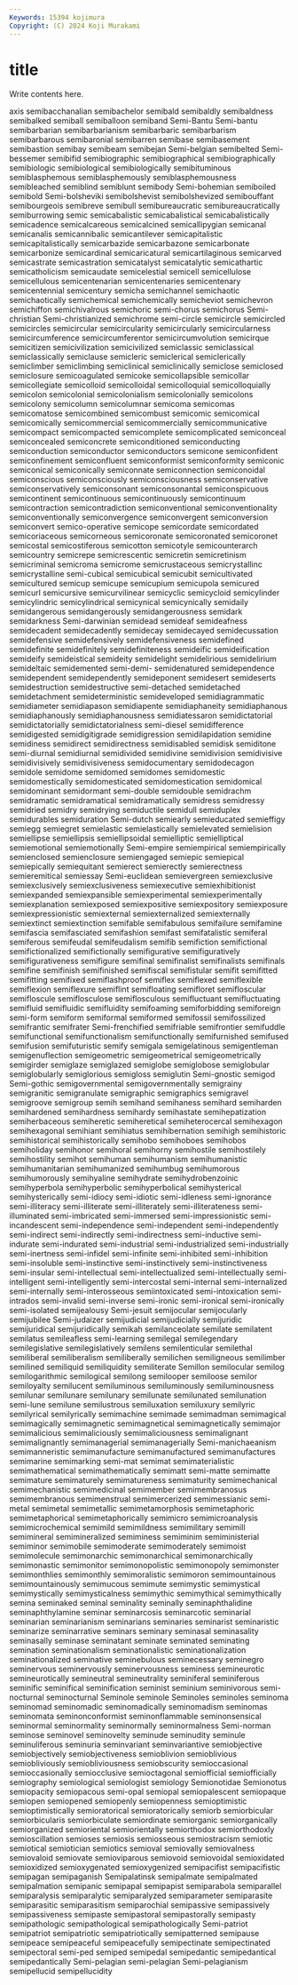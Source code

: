 ```yaml
---
Keywords: 15394 kojimura
Copyright: (C) 2024 Koji Murakami
---
```


# title

Write contents here.



axis
semibacchanalian semibachelor semibald semibaldly semibaldness semibalked semiball semiballoon semiband Semi-Bantu
Semi-bantu semibarbarian semibarbarianism semibarbaric semibarbarism semibarbarous semibaronial semibarren semibase semibasement
semibastion semibay semibeam semibejan Semi-belgian semibelted Semi-bessemer semibifid semibiographic semibiographical
semibiographically semibiologic semibiological semibiologically semibituminous semiblasphemous semiblasphemously semiblasphemousness semibleached semiblind
semiblunt semibody Semi-bohemian semiboiled semibold Semi-bolsheviki semibolshevist semibolshevized semibouffant semibourgeois
semibreve semibull semibureaucratic semibureaucratically semiburrowing semic semicabalistic semicabalistical semicabalistically semicadence
semicalcareous semicalcined semicallipygian semicanal semicanalis semicannibalic semicantilever semicapitalistic semicapitalistically semicarbazide
semicarbazone semicarbonate semicarbonize semicardinal semicaricatural semicartilaginous semicarved semicastrate semicastration semicatalyst
semicatalytic semicathartic semicatholicism semicaudate semicelestial semicell semicellulose semicellulous semicentenarian semicentenaries
semicentenary semicentennial semicentury semicha semichannel semichaotic semichaotically semichemical semichemically semicheviot
semichevron semichiffon semichivalrous semichoric semi-chorus semichorus Semi-christian Semi-christianized semichrome semi-circle
semicircle semicircled semicircles semicircular semicircularity semicircularly semicircularness semicircumference semicircumferentor semicircumvolution
semicirque semicitizen semicivilization semicivilized semiclassic semiclassical semiclassically semiclause semicleric semiclerical
semiclerically semiclimber semiclimbing semiclinical semiclinically semiclose semiclosed semiclosure semicoagulated semicoke
semicollapsible semicollar semicollegiate semicolloid semicolloidal semicolloquial semicolloquially semicolon semicolonial semicolonialism
semicolonially semicolons semicolony semicolumn semicolumnar semicoma semicomas semicomatose semicombined semicombust
semicomic semicomical semicomically semicommercial semicommercially semicommunicative semicompact semicompacted semicomplete semicomplicated
semiconceal semiconcealed semiconcrete semiconditioned semiconducting semiconduction semiconductor semiconductors semicone semiconfident
semiconfinement semiconfluent semiconformist semiconformity semiconic semiconical semiconically semiconnate semiconnection semiconoidal
semiconscious semiconsciously semiconsciousness semiconservative semiconservatively semiconsonant semiconsonantal semiconspicuous semicontinent semicontinuous
semicontinuously semicontinuum semicontraction semicontradiction semiconventional semiconventionality semiconventionally semiconvergence semiconvergent semiconversion
semiconvert semico-operative semicope semicordate semicordated semicoriaceous semicorneous semicoronate semicoronated semicoronet
semicostal semicostiferous semicotton semicotyle semicounterarch semicountry semicrepe semicrescentic semicretin semicretinism
semicriminal semicroma semicrome semicrustaceous semicrystallinc semicrystalline semi-cubical semicubical semicubit semicultivated
semicultured semicup semicupe semicupium semicupola semicured semicurl semicursive semicurvilinear semicyclic
semicycloid semicylinder semicylindric semicylindrical semicynical semicynically semidaily semidangerous semidangerously semidangerousness
semidark semidarkness Semi-darwinian semidead semideaf semideafness semidecadent semidecadently semidecay semidecayed
semidecussation semidefensive semidefensively semidefensiveness semidefined semidefinite semidefinitely semidefiniteness semideific semideification
semideify semideistical semideity semidelight semidelirious semidelirium semideltaic semidemented semi-demi- semidenatured
semidependence semidependent semidependently semideponent semidesert semideserts semidestruction semidestructive semi-detached semidetached
semidetachment semideterministic semideveloped semidiagrammatic semidiameter semidiapason semidiapente semidiaphaneity semidiaphanous semidiaphanously
semidiaphanousness semidiatessaron semidictatorial semidictatorially semidictatorialness semi-diesel semidifference semidigested semidigitigrade semidigression
semidilapidation semidine semidiness semidirect semidirectness semidisabled semidisk semiditone semi-diurnal semidiurnal
semidivided semidivine semidivision semidivisive semidivisively semidivisiveness semidocumentary semidodecagon semidole semidome
semidomed semidomes semidomestic semidomestically semidomesticated semidomestication semidomical semidominant semidormant semi-double
semidouble semidrachm semidramatic semidramatical semidramatically semidress semidressy semidried semidry semidrying
semiductile semidull semiduplex semidurables semiduration Semi-dutch semiearly semieducated semieffigy semiegg
semiegret semielastic semielastically semielevated semielision semiellipse semiellipsis semiellipsoidal semielliptic semielliptical
semiemotional semiemotionally Semi-empire semiempirical semiempirically semienclosed semienclosure semiengaged semiepic semiepical
semiepically semiequitant semierect semierectly semierectness semieremitical semiessay Semi-euclidean semievergreen semiexclusive
semiexclusively semiexclusiveness semiexecutive semiexhibitionist semiexpanded semiexpansible semiexperimental semiexperimentally semiexplanation semiexposed
semiexpositive semiexpository semiexposure semiexpressionistic semiexternal semiexternalized semiexternally semiextinct semiextinction semifable
semifabulous semifailure semifamine semifascia semifasciated semifashion semifast semifatalistic semiferal semiferous
semifeudal semifeudalism semifib semifiction semifictional semifictionalized semifictionally semifigurative semifiguratively semifigurativeness
semifigure semifinal semifinalist semifinalists semifinals semifine semifinish semifinished semifiscal semifistular
semifit semifitted semifitting semifixed semiflashproof semiflex semiflexed semiflexible semiflexion semiflexure
semiflint semifloating semifloret semifloscular semifloscule semiflosculose semiflosculous semifluctuant semifluctuating semifluid
semifluidic semifluidity semifoaming semiforbidding semiforeign semi-form semiform semiformal semiformed semifossil
semifossilized semifrantic semifrater Semi-frenchified semifriable semifrontier semifuddle semifunctional semifunctionalism semifunctionally
semifurnished semifused semifusion semifuturistic semify semigala semigelatinous semigentleman semigenuflection semigeometric
semigeometrical semigeometrically semigirder semiglaze semiglazed semiglobe semiglobose semiglobular semiglobularly semiglorious
semigloss semiglutin Semi-gnostic semigod Semi-gothic semigovernmental semigovernmentally semigrainy semigranitic semigranulate
semigraphic semigraphics semigravel semigroove semigroup semih semihand semihaness semihard semiharden
semihardened semihardness semihardy semihastate semihepatization semiherbaceous semiheretic semiheretical semiheterocercal semihexagon
semihexagonal semihiant semihiatus semihibernation semihigh semihistoric semihistorical semihistorically semihobo semihoboes
semihobos semiholiday semihonor semihoral semihorny semihostile semihostilely semihostility semihot semihuman
semihumanism semihumanistic semihumanitarian semihumanized semihumbug semihumorous semihumorously semihyaline semihydrate semihydrobenzoinic
semihyperbola semihyperbolic semihyperbolical semihysterical semihysterically semi-idiocy semi-idiotic semi-idleness semi-ignorance semi-illiteracy
semi-illiterate semi-illiterately semi-illiterateness semi-illuminated semi-imbricated semi-immersed semi-impressionistic semi-incandescent semi-independence semi-independent
semi-independently semi-indirect semi-indirectly semi-indirectness semi-inductive semi-indurate semi-indurated semi-industrial semi-industrialized semi-industrially
semi-inertness semi-infidel semi-infinite semi-inhibited semi-inhibition semi-insoluble semi-instinctive semi-instinctively semi-instinctiveness semi-insular
semi-intellectual semi-intellectualized semi-intellectually semi-intelligent semi-intelligently semi-intercostal semi-internal semi-internalized semi-internally semi-interosseous
semiintoxicated semi-intoxication semi-intrados semi-invalid semi-inverse semi-ironic semi-ironical semi-ironically semi-isolated semijealousy
Semi-jesuit semijocular semijocularly semijubilee Semi-judaizer semijudicial semijudicially semijuridic semijuridical semijuridically
semikah semilanceolate semilate semilatent semilatus semileafless semi-learning semilegal semilegendary semilegislative
semilegislatively semilens semilenticular semilethal semiliberal semiliberalism semiliberally semilichen semiligneous semilimber
semilined semiliquid semiliquidity semiliterate Semillon semilocular semilog semilogarithmic semilogical semilong
semilooper semiloose semilor semiloyalty semilucent semiluminous semiluminously semiluminousness semilunar semilunare
semilunary semilunate semilunated semilunation semi-lune semilune semilustrous semiluxation semiluxury semilyric
semilyrical semilyrically semimachine semimade semimadman semimagical semimagically semimagnetic semimagnetical semimagnetically
semimajor semimalicious semimaliciously semimaliciousness semimalignant semimalignantly semimanagerial semimanagerially Semi-manichaeanism semimanneristic
semimanufacture semimanufactured semimanufactures semimarine semimarking semi-mat semimat semimaterialistic semimathematical semimathematically
semimatt semi-matte semimatte semimature semimaturely semimatureness semimaturity semimechanical semimechanistic semimedicinal
semimember semimembranosus semimembranous semimenstrual semimercerized semimessianic semi-metal semimetal semimetallic semimetamorphosis
semimetaphoric semimetaphorical semimetaphorically semimicro semimicroanalysis semimicrochemical semimild semimildness semimilitary semimill
semimineral semimineralized semiminess semiminim semiministerial semiminor semimobile semimoderate semimoderately semimoist
semimolecule semimonarchic semimonarchical semimonarchically semimonastic semimonitor semimonopolistic semimonopoly semimonster semimonthlies
semimonthly semimoralistic semimoron semimountainous semimountainously semimucous semimute semimystic semimystical semimystically
semimysticalness semimythic semimythical semimythically semina seminaked seminal seminality seminally seminaphthalidine
seminaphthylamine seminar seminarcosis seminarcotic seminarial seminarian seminarianism seminarians seminaries seminarist
seminaristic seminarize seminarrative seminars seminary seminasal seminasality seminasally seminase seminatant
seminate seminated seminating semination seminationalism seminationalistic seminationalization seminationalized seminative seminebulous
seminecessary seminegro seminervous seminervously seminervousness seminess semineurotic semineurotically semineutral semineutrality
seminiferal seminiferous seminific seminifical seminification seminist seminium seminivorous semi-nocturnal seminocturnal
Seminole seminole Seminoles seminoles seminoma seminomad seminomadic seminomadically seminomadism seminomas
seminomata seminonconformist seminonflammable seminonsensical seminormal seminormality seminormally seminormalness Semi-norman seminose
seminovel seminovelty seminude seminudity seminule seminuliferous seminuria seminvariant seminvariantive semiobjective
semiobjectively semiobjectiveness semioblivion semioblivious semiobliviously semiobliviousness semiobscurity semioccasional semioccasionally semiocclusive
semioctagonal semiofficial semiofficially semiography semiological semiologist semiology Semionotidae Semionotus semiopacity
semiopacous semi-opal semiopal semiopalescent semiopaque semiopen semiopened semiopenly semiopenness semioptimistic
semioptimistically semioratorical semioratorically semiorb semiorbicular semiorbicularis semiorbiculate semiordinate semiorganic semiorganically
semiorganized semioriental semiorientally semiorthodox semiorthodoxly semioscillation semioses semiosis semiosseous semiostracism
semiotic semiotical semiotician semiotics semioval semiovally semiovalness semiovaloid semiovate semioviparous
semiovoid semiovoidal semioxidated semioxidized semioxygenated semioxygenized semipacifist semipacifistic semipagan semipaganish
Semipalatinsk semipalmate semipalmated semipalmation semipanic semipapal semipapist semiparabola semiparallel semiparalysis
semiparalytic semiparalyzed semiparameter semiparasite semiparasitic semiparasitism semiparochial semipassive semipassively semipassiveness
semipaste semipastoral semipastorally semipasty semipathologic semipathological semipathologically Semi-patriot semipatriot semipatriotic
semipatriotically semipatterned semipause semipeace semipeaceful semipeacefully semipectinate semipectinated semipectoral semi-ped
semiped semipedal semipedantic semipedantical semipedantically Semi-pelagian semi-pelagian Semi-pelagianism semipellucid semipellucidity
